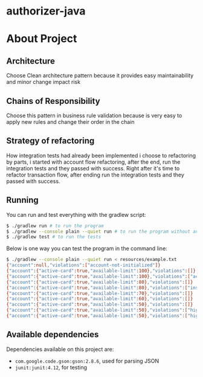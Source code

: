 # authorizer-java

# About Project
## Architecture
Choose Clean architecture pattern because it provides easy maintainability and minor change impact risk

## Chains of Responsibility
Choose this pattern in business rule validation because is very easy to apply new rules and change their order in the chain

## Strategy of refactoring
How integration tests had already been implemented i choose to refactoring by parts, 
i started with account flow refactoring, after the end, run the integration tests and they passed with success. 
Right after it's time to refactor transaction flow, after ending run the integration tests and they passed with success.

## Running
You can run and test everything with the gradlew script:

```bash
$ ./gradlew run # to run the program
$ ./gradlew --console plain --quiet run # to run the program without annoying messages
$ ./gradlew test # to run the tests
```

Below is one way you can test the program in the command line:
```bash
$ ./gradlew --console plain --quiet run < resources/example.txt
{"account":null,"violations":["account-not-initialized"]}
{"account":{"active-card":true,"available-limit":100},"violations":[]}
{"account":{"active-card":true,"available-limit":100},"violations":["account-already-initialized"]}
{"account":{"active-card":true,"available-limit":80},"violations":[]}
{"account":{"active-card":true,"available-limit":80},"violations":["insufficient-limit"]}
{"account":{"active-card":true,"available-limit":70},"violations":[]}
{"account":{"active-card":true,"available-limit":60},"violations":[]}
{"account":{"active-card":true,"available-limit":50},"violations":[]}
{"account":{"active-card":true,"available-limit":50},"violations":["high-frequency-small-interval","doubled-transaction"]}
{"account":{"active-card":true,"available-limit":50},"violations":["high-frequency-small-interval"]}
```

## Available dependencies

Dependencies available on this project are:
- `com.google.code.gson:gson:2.8.6`, used for parsing JSON
- `junit:junit:4.12`, for testing

